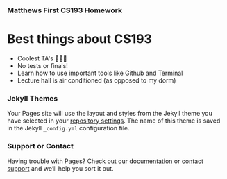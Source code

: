 ### Matthews First CS193 Homework

# Best things about CS193
- Coolest TA's 💪💯🔥 
- No tests or finals!
- Learn how to use important tools like Github and Terminal
- Lecture hall is air conditioned (as opposed to my dorm)


### Jekyll Themes

Your Pages site will use the layout and styles from the Jekyll theme you have selected in your [repository settings](https://github.com/kalutes/CS193_Fall18_Lab1/settings). The name of this theme is saved in the Jekyll `_config.yml` configuration file.

### Support or Contact

Having trouble with Pages? Check out our [documentation](https://help.github.com/categories/github-pages-basics/) or [contact support](https://github.com/contact) and we’ll help you sort it out.
